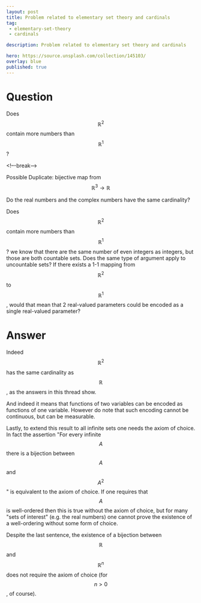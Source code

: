 ```yaml
---
layout: post
title: Problem related to elementary set theory and cardinals
tag:
 - elementary-set-theory
 - cardinals

description: Problem related to elementary set theory and cardinals

hero: https://source.unsplash.com/collection/145103/
overlay: blue 
published: true
---
```


# Question 

Does $$\mathbb R^2$$ contain more numbers than $$\mathbb R^1$$? 

<!–-break-–>



Possible Duplicate:
bijective map from $$\mathbb{R}^3\rightarrow \mathbb{R}$$

Do the real numbers and the complex numbers have the same cardinality? 

Does $$\mathbb R^2$$ contain more numbers than $$\mathbb R^1$$? we know that there are the same number of even integers as integers, but those are both countable sets. Does the same type of argument apply to uncountable sets? If there exists a 1-1 mapping from $$\mathbb R^2$$ to $$\mathbb R^1$$, would that mean that 2 real-valued parameters could be encoded as a single real-valued parameter?


# Answer 


Indeed $$\mathbb R^2$$ has the same cardinality as $$\mathbb R$$, as the answers in this thread show.

And indeed it means that functions of two variables can be encoded as functions of one variable. 
However do note that such encoding cannot be continuous, but can be measurable.

Lastly, to extend this result to all infinite sets one needs the axiom of choice. In fact the assertion "For every infinite $$A$$ there is a bijection between $$A$$ and $$A^2$$" is equivalent to the axiom of choice. If one requires that $$A$$ is well-ordered then this is true without the axiom of choice, but for many "sets of interest" (e.g. the real numbers) one cannot prove the existence of a well-ordering without some form of choice.

Despite the last sentence, the existence of a bijection between $$\mathbb R$$ and $$\mathbb R^n$$ does not require the axiom of choice (for $$n>0$$, of course).


